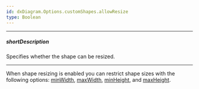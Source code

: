 ```yaml
---
id: dxDiagram.Options.customShapes.allowResize
type: Boolean
---
```

---
##### shortDescription
Specifies whether the shape can be resized.

---
When shape resizing is enabled you can restrict shape sizes with the following options: [minWidth](/api-reference/10%20UI%20Components/dxDiagram/1%20Configuration/customShapes/minWidth.md '/Documentation/ApiReference/UI_Components/dxDiagram/Configuration/customShapes/#minWidth'), [maxWidth](/api-reference/10%20UI%20Components/dxDiagram/1%20Configuration/customShapes/maxWidth.md '/Documentation/ApiReference/UI_Components/dxDiagram/Configuration/customShapes/#maxWidth'), [minHeight](/api-reference/10%20UI%20Components/dxDiagram/1%20Configuration/customShapes/minHeight.md '/Documentation/ApiReference/UI_Components/dxDiagram/Configuration/customShapes/#minHeight'), and [maxHeight](/api-reference/10%20UI%20Components/dxDiagram/1%20Configuration/customShapes/maxHeight.md '/Documentation/ApiReference/UI_Components/dxDiagram/Configuration/customShapes/#maxHeight').
